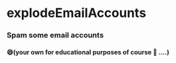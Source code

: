 # explodeEmailAccounts
### Spam some email accounts
#### 😄(your own for educational purposes of course 🤨 ....)
